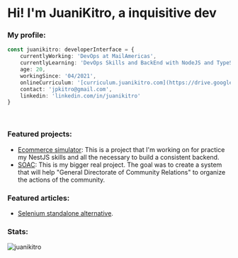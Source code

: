 <h1>Hi! I'm JuaniKitro, a inquisitive dev</h1>

<h3>My profile:</h3>

```typescript
const juanikitro: developerInterface = {
	currentlyWorking: 'DevOps at MailAmericas',
	currentlyLearning: 'DevOps Skills and BackEnd with NodeJS and TypeScript',
	age: 20,
	workingSince: '04/2021',
	onlineCurriculum: '[curriculum.juanikitro.com](https://drive.google.com/file/d/1Aa4mJ8FKV05EWfy_PJmySw8E_bJZS5aH/view?usp=sharing)',
	contact: 'jpkitro@gmail.com',
	linkedin: 'linkedin.com/in/juanikitro'
}
```

<br />

<h3>Featured projects:</h3>

- [Ecommerce simulator](https://github.com/juanikitro/ecommerce-simulator): This is a project that I'm working on for practice my NestJS skills and all the necessary to build a consistent backend.
- [SOAC](https://github.com/juanikitro/Sistema-de-Organizaciones-de-Accion-Comunitaria): This is my bigger real project. The goal was to create a system that will help "General Directorate of Community Relations" to organize the actions of the community.

<h3>Featured articles:</h3>

- [Selenium standalone alternative](https://medium.com/@juanikitro/selenium-in-the-same-container-as-my-app-5a0ddb355f6a).

<h3>Stats:</h3>

<p><img align="center" src="https://github-readme-stats.vercel.app/api/top-langs?username=juanikitro&show_icons=true&locale=en&layout=compact" alt="juanikitro" /></p>

